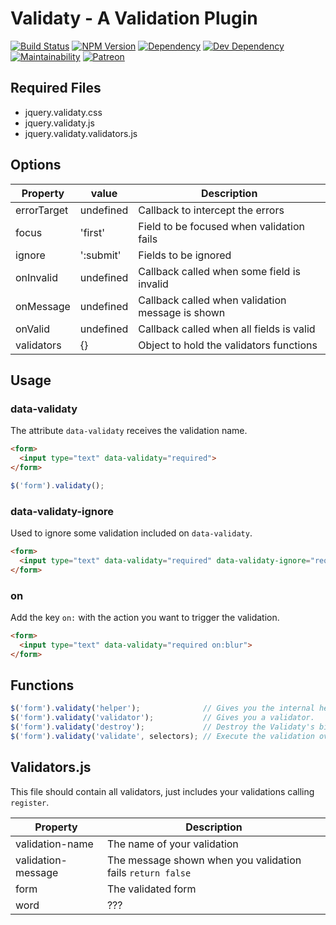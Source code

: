 # Validaty - A Validation Plugin

[![Build Status](https://travis-ci.org/wbotelhos/validaty.svg)](https://travis-ci.org/wbotelhos/validaty)
[![NPM Version](https://badge.fury.io/js/validaty.svg)](https://badge.fury.io/js/validaty)
[![Dependency](https://david-dm.org/wbotelhos/validaty.svg)](https://david-dm.org/wbotelhos/validaty)
[![Dev Dependency](https://david-dm.org/wbotelhos/validaty/dev-status.svg)](https://david-dm.org/wbotelhos/validaty#info=devDependencies)
[![Maintainability](https://api.codeclimate.com/v1/badges/2df5d0746211fc302b92/maintainability)](https://codeclimate.com/github/wbotelhos/validaty/maintainability)
[![Patreon](https://img.shields.io/badge/donate-%3C3-brightgreen.svg)](https://www.patreon.com/wbotelhos)

## Required Files

+ jquery.validaty.css
+ jquery.validaty.js
+ jquery.validaty.validators.js

## Options

|Property   |value    |Description                                      |
|-----------|---------|-------------------------------------------------|
|errorTarget|undefined|Callback to intercept the errors                 |
|focus      |'first'  |Field to be focused when validation fails        |
|ignore     |':submit'|Fields to be ignored                             |
|onInvalid  |undefined|Callback called when some field is invalid       |
|onMessage  |undefined|Callback called when validation message is shown |
|onValid    |undefined|Callback called when all fields is valid         |
|validators |{}       |Object to hold the validators functions          |

## Usage

### data-validaty

The attribute `data-validaty` receives the validation name.

```html
<form>
  <input type="text" data-validaty="required">
</form>
```

```js
$('form').validaty();
```

### data-validaty-ignore

Used to ignore some validation included on `data-validaty`.

```html
<form>
  <input type="text" data-validaty="required" data-validaty-ignore="required">
</form>
```

### on

Add the key `on:` with the action you want to trigger the validation.

```html
<form>
  <input type="text" data-validaty="required on:blur">
</form>
```

## Functions

```js
$('form').validaty('helper');              // Gives you the internal helpers.
$('form').validaty('validator');           // Gives you a validator.
$('form').validaty('destroy');             // Destroy the Validaty's bind.
$('form').validaty('validate', selectors); // Execute the validation over the form or the given selectors.
```

## Validators.js

This file should contain all validators, just includes your validations calling `register`.

|Property          |Description                                                      |
|------------------|-----------------------------------------------------------------|
|validation-name   |The name of your validation                                      |
|validation-message|The message shown when you validation fails `return false`       |
|form              |The validated form                                               |
|word              |???                                                              |
